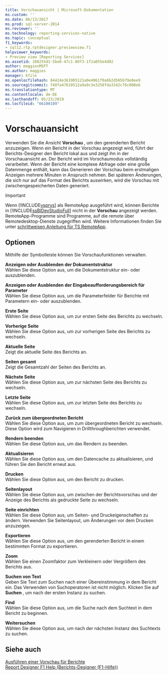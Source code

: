 ```yaml
---
title: Vorschauansicht | Microsoft-Dokumentation
ms.custom: ''
ms.date: 06/13/2017
ms.prod: sql-server-2014
ms.reviewer: ''
ms.technology: reporting-services-native
ms.topic: conceptual
f1_keywords:
- sql12.rtp.rptdesigner.previewview.f1
helpviewer_keywords:
- Preview view [Reporting Services]
ms.assetid: 108255d1-5be8-47c1-80f3-1f2a055e4d02
author: maggiesMSFT
ms.author: maggies
manager: kfile
ms.openlocfilehash: 84424e361905121a0e4061f0a6b2d565b79e8ee9
ms.sourcegitcommit: f40fa47619512a9a9c3e3258fda3242c76c008e6
ms.translationtype: MT
ms.contentlocale: de-DE
ms.lasthandoff: 05/23/2019
ms.locfileid: "66100109"
---
```

# <a name="preview-view"></a>Vorschauansicht
  Verwenden Sie die Ansicht **Vorschau** , um den gerenderten Bericht anzuzeigen. Wenn ein Bericht in der Vorschau angezeigt wird, führt der Berichts-Designer den Bericht lokal aus und zeigt ihn in der Vorschauansicht an. Der Bericht wird im Vorschaumodus vollständig verarbeitet. Wenn der Bericht eine komplexe Abfrage oder eine große Datenmenge enthält, kann das Generieren der Vorschau beim erstmaligen Anzeigen mehrere Minuten in Anspruch nehmen. Bei späteren Änderungen, die sich nur auf das Format des Berichts auswirken, wird die Vorschau mit zwischengespeicherten Daten generiert.  
  
> [!IMPORTANT]  
>  Wenn [!INCLUDE[vsprvs](../../includes/vsprvs-md.md)] als RemoteApp ausgeführt wird, können Berichte in [!INCLUDE[ssBIDevStudioFull](../../includes/ssbidevstudiofull-md.md)] nicht in der **Vorschau** angezeigt werden. RemoteApp-Programme sind Programme, auf die remote über Remotedesktop-Dienste zugegriffen wird. Weitere Informationen finden Sie unter [schrittweisen Anleitung für TS RemoteApp](https://technet.microsoft.com/library/cc730673\(WS.10\).aspx).  
  
## <a name="options"></a>Optionen  
 Mithilfe der Symbolleiste können Sie Vorschaufunktionen verwalten.  
  
 **Anzeigen oder Ausblenden der Dokumentstruktur**  
 Wählen Sie diese Option aus, um die Dokumentstruktur ein- oder auszublenden.  
  
 **Anzeigen oder Ausblenden der Eingabeaufforderungsbereich für Parameter**  
 Wählen Sie diese Option aus, um die Parameterfelder für Berichte mit Parametern ein- oder auszublenden.  
  
 **Erste Seite**  
 Wählen Sie diese Option aus, um zur ersten Seite des Berichts zu wechseln.  
  
 **Vorherige Seite**  
 Wählen Sie diese Option aus, um zur vorherigen Seite des Berichts zu wechseln.  
  
 **Aktuelle Seite**  
 Zeigt die aktuelle Seite des Berichts an.  
  
 **Seiten gesamt**  
 Zeigt die Gesamtzahl der Seiten des Berichts an.  
  
 **Nächste Seite**  
 Wählen Sie diese Option aus, um zur nächsten Seite des Berichts zu wechseln.  
  
 **Letzte Seite**  
 Wählen Sie diese Option aus, um zur letzten Seite des Berichts zu wechseln.  
  
 **Zurück zum übergeordneten Bericht**  
 Wählen Sie diese Option aus, um zum übergeordneten Bericht zu wechseln. Diese Option wird zum Navigieren in Drillthroughberichten verwendet.  
  
 **Rendern beenden**  
 Wählen Sie diese Option aus, um das Rendern zu beenden.  
  
 **Aktualisieren**  
 Wählen Sie diese Option aus, um den Datencache zu aktualisieren, und führen Sie den Bericht erneut aus.  
  
 **Drucken**  
 Wählen Sie diese Option aus, um den Bericht zu drucken.  
  
 **Seitenlayout**  
 Wählen Sie diese Option aus, um zwischen der Berichtsvorschau und der Anzeige des Berichts als gedruckte Seite zu wechseln.  
  
 **Seite einrichten**  
 Wählen Sie diese Option aus, um Seiten- und Druckeigenschaften zu ändern. Verwenden Sie Seitenlayout, um Änderungen vor dem Drucken anzuzeigen.  
  
 **Exportieren**  
 Wählen Sie diese Option aus, um den gerenderten Bericht in einem bestimmten Format zu exportieren.  
  
 **Zoom**  
 Wählen Sie einen Zoomfaktor zum Verkleinern oder Vergrößern des Berichts aus.  
  
 **Suchen von Text**  
 Geben Sie Text zum Suchen nach einer Übereinstimmung in dem Bericht ein. Das Verwenden von Suchoperatoren ist nicht möglich. Klicken Sie auf **Suchen** , um nach der ersten Instanz zu suchen.  
  
 **Find**  
 Wählen Sie diese Option aus, um die Suche nach dem Suchtext in dem Bericht zu beginnen.  
  
 **Weitersuchen**  
 Wählen Sie diese Option aus, um nach der nächsten Instanz des Suchtexts zu suchen.  
  
## <a name="see-also"></a>Siehe auch  
 [Ausführen einer Vorschau für Berichte](../reports/previewing-reports.md)   
 [Report Designer F1 Help (Berichts-Designer (F1-Hilfe))](report-designer-f1-help.md)  
  
  
